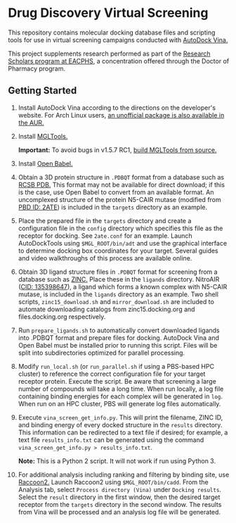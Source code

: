 # Drug Discovery Virtual Screening

This repository contains molecular docking database files and scripting tools for use in virtual screening campaigns conducted with [AutoDock Vina.](http://vina.scripps.edu)

This project supplements research performed as part of the [Research Scholars program at EACPHS](https://cphs.wayne.edu/pharmd/research-scholars.php), a concentration offered through the Doctor of Pharmacy program.

## Getting Started
1. Install AutoDock Vina according to the directions on the developer's website. For Arch Linux users, [an unofficial package is also available in the AUR.](https://aur.archlinux.org/packages/autodock-vina/)

2. Install [MGLTools.](http://mgltools.scripps.edu/downloads/latest)

	**Important:** To avoid bugs in v1.5.7 RC1, [build MGLTools from source.](http://mgltools.scripps.edu/documentation/how-to/access-to-cvs)

3. Install [Open Babel.](https://openbabel.org)

4. Obtain a 3D protein structure in `.PDBQT` format from a database such as [RCSB PDB.](https://www.rcsb.org) This format may not be available for direct download; if this is the case, use Open Babel to convert from an available format. An uncomplexed structure of the protein N5-CAIR mutase (modified from [PBD ID: 2ATE](https://www.rcsb.org/structure/2ATE)) is included in the `targets` directory as an example.

5. Place the prepared file in the `targets` directory and create a configuration file in the `config` directory which specifies this file as the receptor for docking. See `2ate.conf` for an example. Launch AutoDockTools using `$MGL_ROOT/bin/adt` and use the graphical interface to determine docking box coordinates for your target. Several guides and video walkthroughs of this process are available online.

6. Obtain 3D ligand structure files in `.PDBQT` format for screening from a database such as [ZINC.](https://zinc15.docking.org) Place these in the `ligands` directory. NitroAIR ([CID: 135398647](https://pubchem.ncbi.nlm.nih.gov/compound/135398647)), a ligand which forms a known complex with N5-CAIR mutase, is included in the `ligands` directory as an example. Two shell scripts, `zinc15_download.sh` and `mirror_download.sh` are included to automate downloading catalogs from zinc15.docking.org and files.docking.org respectively.

7. Run `prepare_ligands.sh` to automatically convert downloaded ligands into .PDBQT format and prepare files for docking. AutoDock Vina and Open Babel must be installed prior to running this script. Files will be split into subdirectories optimized for parallel processing.

8. Modify `run_local.sh` (or `run_parallel.sh` if using a PBS-based HPC cluster) to reference the correct configuration file for your target receptor protein. Execute the script. Be aware that screening a large number of compounds will take a long time. When run locally, a log file containing binding energies for each complex will be generated in `log`. When run on an HPC cluster, PBS will generate log files automatically.

9. Execute `vina_screen_get_info.py`. This will print the filename, ZINC ID, and binding energy of every docked structure in the `results` directory. This information can be redirected to a text file if desired; for example, a text file `results_info.txt` can be generated using the command `vina_screen_get_info.py > results_info.txt`.

    **Note:** This is a Python 2 script. It will not work if run using Python 3.

10. For additional analysis including ranking and filtering by binding site, use [Raccoon2.](http://autodock.scripps.edu/resources/raccoon2/) Launch Raccoon2 using `$MGL_ROOT/bin/cadd`. From the Analysis tab, select `Process directory (Vina)` under `Docking results`. Select the `result` directory in the first window, then the desired target receptor from the `targets` directory in the second window. The results from Vina will be processed and an analysis log file will be generated.
